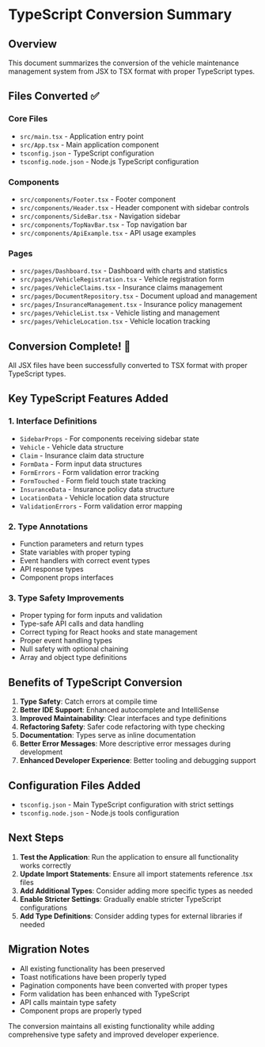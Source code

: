 # TypeScript Conversion Summary

## Overview
This document summarizes the conversion of the vehicle maintenance management system from JSX to TSX format with proper TypeScript types.

## Files Converted ✅

### Core Files
- `src/main.tsx` - Application entry point
- `src/App.tsx` - Main application component
- `tsconfig.json` - TypeScript configuration
- `tsconfig.node.json` - Node.js TypeScript configuration

### Components
- `src/components/Footer.tsx` - Footer component
- `src/components/Header.tsx` - Header component with sidebar controls
- `src/components/SideBar.tsx` - Navigation sidebar
- `src/components/TopNavBar.tsx` - Top navigation bar
- `src/components/ApiExample.tsx` - API usage examples

### Pages
- `src/pages/Dashboard.tsx` - Dashboard with charts and statistics
- `src/pages/VehicleRegistration.tsx` - Vehicle registration form
- `src/pages/VehicleClaims.tsx` - Insurance claims management
- `src/pages/DocumentRepository.tsx` - Document upload and management
- `src/pages/InsuranceManagement.tsx` - Insurance policy management
- `src/pages/VehicleList.tsx` - Vehicle listing and management
- `src/pages/VehicleLocation.tsx` - Vehicle location tracking

## Conversion Complete! 🎉

All JSX files have been successfully converted to TSX format with proper TypeScript types.

## Key TypeScript Features Added

### 1. Interface Definitions
- `SidebarProps` - For components receiving sidebar state
- `Vehicle` - Vehicle data structure
- `Claim` - Insurance claim data structure
- `FormData` - Form input data structures
- `FormErrors` - Form validation error tracking
- `FormTouched` - Form field touch state tracking
- `InsuranceData` - Insurance policy data structure
- `LocationData` - Vehicle location data structure
- `ValidationErrors` - Form validation error mapping

### 2. Type Annotations
- Function parameters and return types
- State variables with proper typing
- Event handlers with correct event types
- API response types
- Component props interfaces

### 3. Type Safety Improvements
- Proper typing for form inputs and validation
- Type-safe API calls and data handling
- Correct typing for React hooks and state management
- Proper event handling types
- Null safety with optional chaining
- Array and object type definitions

## Benefits of TypeScript Conversion

1. **Type Safety**: Catch errors at compile time
2. **Better IDE Support**: Enhanced autocomplete and IntelliSense
3. **Improved Maintainability**: Clear interfaces and type definitions
4. **Refactoring Safety**: Safer code refactoring with type checking
5. **Documentation**: Types serve as inline documentation
6. **Better Error Messages**: More descriptive error messages during development
7. **Enhanced Developer Experience**: Better tooling and debugging support

## Configuration Files Added

- `tsconfig.json` - Main TypeScript configuration with strict settings
- `tsconfig.node.json` - Node.js tools configuration

## Next Steps

1. **Test the Application**: Run the application to ensure all functionality works correctly
2. **Update Import Statements**: Ensure all import statements reference .tsx files
3. **Add Additional Types**: Consider adding more specific types as needed
4. **Enable Stricter Settings**: Gradually enable stricter TypeScript configurations
5. **Add Type Definitions**: Consider adding types for external libraries if needed

## Migration Notes

- All existing functionality has been preserved
- Toast notifications have been properly typed
- Pagination components have been converted with proper types
- Form validation has been enhanced with TypeScript
- API calls maintain type safety
- Component props are properly typed

The conversion maintains all existing functionality while adding comprehensive type safety and improved developer experience. 